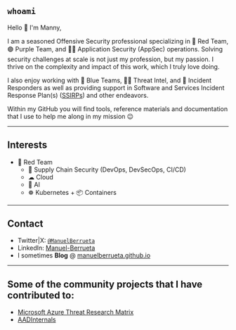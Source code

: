## `whoami`
Hello 👋 I'm Manny,   

I am a seasoned Offensive Security professional specializing in 🔴 Red Team, 🟣 Purple Team, and 👨‍💻 Application Security (AppSec) operations. Solving security challenges at scale is not just my profession, but my passion. I thrive on the complexity and impact of this work, which I truly love doing.

I also enjoy working with 🔵 Blue Teams, 🕵️‍♂️ Threat Intel, and 👻 Incident Responders as well as providing support in Software and Services Incident Response Plan(s) ([SSIRPs](https://msrc.microsoft.com/blog/2019/06/inside-the-msrc-anatomy-of-a-ssirp-incident/)) and other endeavors.  

Within my GitHub you will find tools, reference materials and documentation that I use to help me along in my mission 😉

---    
## Interests
- 🔴 Red Team
    - 🔗 Supply Chain Security (DevOps, DevSecOps, CI/CD)
    - ☁ Cloud 
    - 🤖 AI
    - ☸ Kubernetes + 📦 Containers

---    
## Contact
- Twitter|X: [`@ManuelBerrueta`](https://twitter.com/ManuelBerrueta)    
- LinkedIn: [Manuel-Berrueta](https://www.linkedin.com/in/manuel-berrueta/)
- I sometimes **Blog** @ [manuelberrueta.github.io](https://manuelberrueta.github.io/)

---   
## Some of the community projects that I have contributed to:
- [Microsoft Azure Threat Research Matrix](https://aka.ms/ATRM)
- [AADInternals](https://github.com/Gerenios/AADInternals)
    
<!---
ManuelBerrueta/ManuelBerrueta is a ✨ special ✨ repository because its `README.md` (this file) appears on your GitHub profile.
You can click the Preview link to take a look at your changes.
--->
